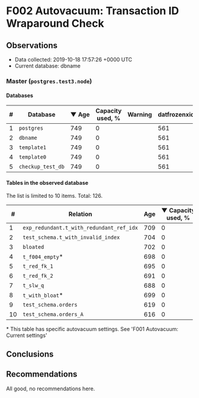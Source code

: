 # F002 Autovacuum: Transaction ID Wraparound Check #

## Observations ##
- Data collected: 2019-10-18 17:57:26 +0000 UTC
- Current database: dbname




### Master (`postgres.test3.node`) ###


#### Databases ####


| \# | Database | &#9660;&nbsp;Age | Capacity used, % | Warning | datfrozenxid |
|--|--------|-----|------------------|---------|--------------|
| 1 |`postgres`|749 |0 |  |561 |
| 2 |`dbname`|749 |0 |  |561 |
| 3 |`template1`|749 |0 |  |561 |
| 4 |`template0`|749 |0 |  |561 |
| 5 |`checkup_test_db`|749 |0 |  |561 |


#### Tables in the observed database ####
The list is limited to 10 items. Total: 126.

| \# | Relation | Age | &#9660;&nbsp;Capacity used, % | Warning |rel_relfrozenxid | toast_relfrozenxid |
|---|-------|-----|------------------|---------|-----------------|--------------------|
| 1 |`exp_redundant.t_with_redundant_ref_idx` |709 |0 |  |601 |0 |
| 2 |`test_schema.t_with_invalid_index` |704 |0 |  |606 |0 |
| 3 |`bloated` |702 |0 |  |608 |0 |
| 4 |`t_f004_empty`\* |698 |0 |  |612 |0 |
| 5 |`t_red_fk_1` |695 |0 |  |615 |0 |
| 6 |`t_red_fk_2` |691 |0 |  |619 |0 |
| 7 |`t_slw_q` |688 |0 |  |622 |0 |
| 8 |`t_with_bloat`\* |699 |0 |  |611 |0 |
| 9 |`test_schema.orders` |619 |0 |  |691 |0 |
| 10 |`test_schema.orders_A` |616 |0 |  |694 |0 |


\* This table has specific autovacuum settings. See 'F001 Autovacuum: Current settings'


## Conclusions ##
 


## Recommendations ##
  All good, no recommendations here.
 


